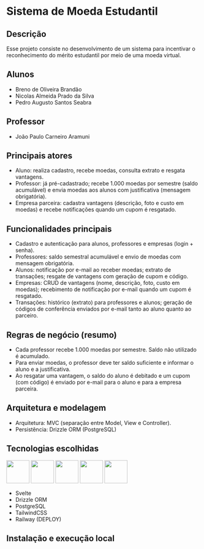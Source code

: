 # Sistema de Moeda Estudantil 

Descrição
--------
Esse projeto consiste no desenvolvimento de um sistema para incentivar o reconhecimento do mérito estudantil por meio de uma moeda virtual. 

Alunos
------
- Breno de Oliveira Brandão
- Nicolas Almeida Prado da Silva
-  Pedro Augusto Santos Seabra

Professor
---------
- João Paulo Carneiro Aramuni

Principais atores
-----------------
- Aluno: realiza cadastro, recebe moedas, consulta extrato e resgata vantagens.
- Professor: já pré-cadastrado; recebe 1.000 moedas por semestre (saldo acumulável) e envia moedas aos alunos com justificativa (mensagem obrigatória).
- Empresa parceira: cadastra vantagens (descrição, foto e custo em moedas) e recebe notificações quando um cupom é resgatado.

Funcionalidades principais
--------------------------
- Cadastro e autenticação para alunos, professores e empresas (login + senha).
- Professores: saldo semestral acumulável e envio de moedas com mensagem obrigatória.
- Alunos: notificação por e-mail ao receber moedas; extrato de transações; resgate de vantagens com geração de cupom e código.
- Empresas: CRUD de vantagens (nome, descrição, foto, custo em moedas); recebimento de notificação por e-mail quando um cupom é resgatado.
- Transações: histórico (extrato) para professores e alunos; geração de códigos de conferência enviados por e-mail tanto ao aluno quanto ao parceiro.

Regras de negócio (resumo)
-------------------------
- Cada professor recebe 1.000 moedas por semestre. Saldo não utilizado é acumulado.
- Para enviar moedas, o professor deve ter saldo suficiente e informar o aluno e a justificativa.
- Ao resgatar uma vantagem, o saldo do aluno é debitado e um cupom (com código) é enviado por e-mail para o aluno e para a empresa parceira.

Arquitetura e modelagem
-----------------------
- Arquitetura: MVC (separação entre Model, View e Controller).
- Persistência: Drizzle ORM (PostgreSQL)

Tecnologias escolhidas
----------------------
<img width="60px" height="60px" src="https://cdn.jsdelivr.net/gh/devicons/devicon@latest/icons/svelte/svelte-original.svg" /> <img width="60px" height="60px" src="https://cdn.simpleicons.org/drizzle" /> <img width="60px" height="60px" src="https://cdn.jsdelivr.net/gh/devicons/devicon@latest/icons/postgresql/postgresql-original.svg" /> <img width="60px" height="60px" src="https://cdn.jsdelivr.net/gh/devicons/devicon@latest/icons/tailwindcss/tailwindcss-original.svg" />
<img width="60px" height="60px" src="https://railway.app/brand/logo-dark.svg" />

- Svelte
- Drizzle ORM
- PostgreSQL
- TailwindCSS
- Railway (DEPLOY)

Instalação e execução local
--------------------------



